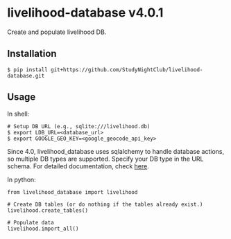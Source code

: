 # livelihood-database v4.0.1

Create and populate livelihood DB.

## Installation

    $ pip install git+https://github.com/StudyNightClub/livelihood-database.git

## Usage

In shell:

    # Setup DB URL (e.g., sqlite:///livelihood.db)
    $ export LDB_URL=<database_url>
    $ export GOOGLE_GEO_KEY=<google_geocode_api_key>
    
Since 4.0, livelihood_database uses sqlalchemy to handle database actions, so
multiple DB types are supported. Specify your DB type in the URL schema.
For detailed documentation, check
[here](http://docs.sqlalchemy.org/en/latest/index.html).

In python:

    from livelihood_database import livelihood

    # Create DB tables (or do nothing if the tables already exist.)
    livelihood.create_tables()

    # Populate data
    livelihood.import_all()
